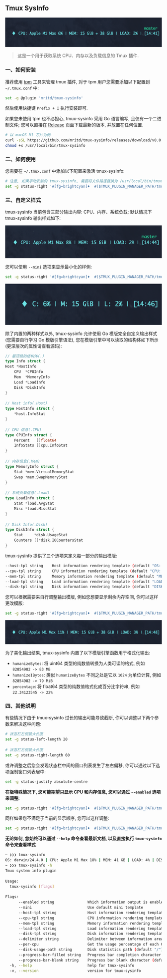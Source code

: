 ## Tmux SysInfo

![](images/SCR-20240126-nazl.png)

> 这是一个用于获取系统 CPU、内存以及负载信息的 Tmux 插件.

### 一、如何安装

推荐使用 [tpm](https://github.com/tmux-plugins/tpm) 工具来管理 tmux 插件, 对于 tpm 用户您需要添加以下配置到 `~/.tmux.conf` 中:

```sh
set -g @plugin 'mritd/tmux-sysinfo'
```

然后使用快捷键 `Prefix + I` 执行安装即可.

如果您未使用 tpm 也不必担心, tmux-sysinfo 采用 Go 语言编写, 且仅有一个二进制文件; 您可以直接在 [Release](https://github.com/mritd/tmux-sysinfo/releases) 页面下载最新的版本, 并放置在任何位置.

```sh
# 以 macOS M1 芯片为例
curl -sSL https://github.com/mritd/tmux-sysinfo/releases/download/v0.0.2/tmux-sysinfo-darwin-arm64 > /usr/local/bin/tmux-sysinfo
chmod +x /usr/local/bin/tmux-sysinfo
```

### 二、如何使用

您需要在 `~/.tmux.conf` 中添加以下配置来激活 tmux-sysinfo:

```sh
# 注意, 如果手动安装的 tmux-sysinfo, 需要将文件路径替换为 /usr/local/bin/tmux-sysinfo
set -g status-right '#[fg=brightcyan]♦  #($TMUX_PLUGIN_MANAGER_PATH/tmux-sysinfo/tmux-sysinfo) | [%H:%M]'
```

### 三、自定义样式

tmux-sysinfo 当前包含三部分输出内容: CPU、内存、系统负载; 默认情况下 tmux-sysinfo 输出样式如下:

![](images/SCR-20240126-ncdy.png)

您可以使用 `--mini` 选项来显示最小化的样例:

```sh
set -g status-right '#[fg=brightcyan]♦  #($TMUX_PLUGIN_MANAGER_PATH/tmux-sysinfo/tmux-sysinfo --mini) | [%H:%M]'
```

![](images/SCR-20240126-ncqy.png)

除了内置的两种样式以外, tmux-sysinfo 允许使用 Go 模版完全自定义输出样式(您需要自行学习 Go 模版引擎语法), 您在模版引擎中可以读取的结构体如下所示(更深层次的属性请查看源码):

```go
// 最顶级的结构体(.)
type Info struct {
Host *HostInfo
    CPU  *CPUInfo
    Mem  *MemoryInfo
    Load *LoadInfo
    Disk *DiskInfo
}

// Host info(.Host)
type HostInfo struct {
    *host.InfoStat
}

// CPU 信息(.CPU)
type CPUInfo struct {
    Percent   []float64
    InfoStats []cpu.InfoStat
}

// 内存信息(.Mem)
type MemoryInfo struct {
    Stat *mem.VirtualMemoryStat
    Swap *mem.SwapMemoryStat
}

// 系统负载信息(.Load)
type LoadInfo struct {
    Stat *load.AvgStat
    Misc *load.MiscStat
}

// Disk Info(.Disk)
type DiskInfo struct {
    Stat     *disk.UsageStat
    Counters []*disk.IOCountersStat
}
```

tmux-sysinfo 提供了三个选项来定义每一部分的输出模版:

```sh
--host-tpl string    Host information rendering template (default "OS: {{.Host.OS}}/{{.Host.KernelVersion}}")
--cpu-tpl string     CPU information rendering template (default "CPU: {{(index .CPU.InfoStats 0).ModelName}} {{index .CPU.Percent 0 | percentage}}")
--mem-tpl string     Memory information rendering template (default "MEM: {{.Mem.Stat.Used | humanizeIBytes}}")
--load-tpl string    Load information rendering template (default "LOAD: {{.Load.Stat.Load1 | percentage}}")
--disk-tpl string    Disk information rendering template (default "DISK: {{.Disk.Stat.UsedPercent | percentage}}")
```

您可以根据需要来自行调整输出模版, 例如您想要显示剩余内存空间, 你可以这样更改模版:

```sh
set -g status-right '#[fg=brightcyan]♦  #($TMUX_PLUGIN_MANAGER_PATH/tmux-sysinfo/tmux-sysinfo --mem-tpl="MEM: {{.Mem.Stat.Used | humanizeIBytes}} + {{.Mem.Stat.Free | humanizeIBytes}}") | [%H:%M]'
```

![](images/SCR-20240126-ndlz.png)

为了美化输出结果, tmux-sysinfo 内置了以下模版引擎函数用于格式化输出:

- `humanizeBytes`: 将 uint64 类型的纯数值转换为人类可读的格式, 例如 `82854982 -> 83 MB`
- `humanizeIBytes`: 类似 `humanizeBytes` 不同之处是它以 `1024` 为单位计算, 例如 `82854982 -> 79 MiB`
- `percentage`: 将 float64 类型的纯数值格式化成百分比字符串, 例如 `22.34123545 -> 22%`

### 四、其他说明

有些情况下由于 tmux-sysinfo 过长的输出可能导致截断, 你可以调整以下两个参数来解决这种问题:

```sh
# 状态栏左侧最大长度
set -g status-left-length 20

# 状态栏右侧最大长度
set -g status-right-length 60
```

或许调整之后您会发现状态栏中间的窗口列表发生了左右偏移, 你可以通过以下选项强制窗口列表居中:

```sh
set -g status-justify absolute-centre
```

**在极特殊情况下, 您可能期望只显示 CPU 和内存信息, 您可以通过 `--enabled` 选项来调整:**

```sh
set -g status-right '#[fg=brightcyan]♦  #($TMUX_PLUGIN_MANAGER_PATH/tmux-sysinfo/tmux-sysinfo --enabled=cpu,mem) | [%H:%M]'
```

同样如果您不满足于当前的显示顺序, 您可以这样调整:

```sh
set -g status-right '#[fg=brightcyan]♦  #($TMUX_PLUGIN_MANAGER_PATH/tmux-sysinfo/tmux-sysinfo --enabled=mem,cpu,load) | [%H:%M]'
```

**无论如何, 您始终可以通过 `--help` 命令查看最新文档, 以及直接执行 `tmux-sysinfo` 命令来查看样式**

```sh
~ ❯❯❯ tmux-sysinfo
OS: darwin/24.4.0 | CPU: Apple M1 Max 18% | MEM: 41 GB | LOAD: 4% | DISK: 73%
~ ❯❯❯ tmux-sysinfo -h
Tmux system info plugin

Usage:
  tmux-sysinfo [flags]

Flags:
      --enabled string               Which information output is enabled (default "all")
      --mini                         Use default mini template
      --host-tpl string              Host information rendering template (default "OS: {{.Host.OS}}/{{.Host.KernelVersion}}")
      --cpu-tpl string               CPU information rendering template (default "CPU: {{(index .CPU.InfoStats 0).ModelName}} {{index .CPU.Percent 0 | percentage}}")
      --mem-tpl string               Memory information rendering template (default "MEM: {{.Mem.Stat.Used | humanizeBytes}}")
      --load-tpl string              Load information rendering template (default "LOAD: {{.Load.Stat.Load1 | percentage}}")
      --disk-tpl string              Disk information rendering template (default "DISK: {{.Disk.Stat.UsedPercent | percentage}}")
      --delimiter string             Delimiter between information areas (default "|")
      --per-cpu                      Get the usage percentage of each CPU
      --disk-usage-path string       Disk statistics path (default "/")
      --progress-bar-filled string   Progress bar completion character (default "≣")
      --progress-bar-blank string    Progress bar blank character (default " ")
  -h, --help                         help for tmux-sysinfo
  -v, --version                      version for tmux-sysinfo
```

